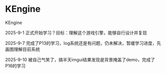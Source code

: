 # KEngine
KEngine

2025-9-1 正式开始学习？目标：理解这个游戏引擎，能够自行设计并复现

2025-9-7 完成了P13的学习，log系统还是有问题，仍未解决，暂缓学习进度，先画图理解目前系统

2025-9-10 被自己气笑了，搞半天imgui结果发现是背景掩盖了demo，完成了P16的学习
